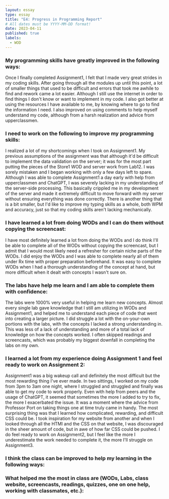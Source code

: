 ```yaml
---
layout: essay
type: essay
title: "E4: Progress in Programming Report"
# All dates must be YYYY-MM-DD format!
date: 2023-04-11
published: true
labels:
  - WOD
--- 
```


### My programming skills have greatly improved in the following ways:
Once I finally completed Assignment1, I felt that I made very great strides in my coding skills. After going through all the modules up until this point, a lot of smaller things that used to be difficult and errors that took me awhile to find and rework came a lot easier. Although I still use the internet in order to find things I don't know or want to implement in my code. I also got better at using the resources I have available to me, by knowing where to go to find the information I need. I also improved on using comments to help myself understand my code, although from a harsh realization and advice from upperclassmen. 

### I need to work on the following to improve my programming skills:
I realized a lot of my shortcomings when I took on Assignment1. My previous assumptions of the assignment was that although it'd be difficult to implement the data validation on the server; it was for the most part putting the pieces of the Store1 WOD and server work from Lab12. I was sorely mistaken and I began working with only a few days left to spare. Although I was able to complete Assignment1 a day early with help from upperclassmen and ChatGPT, I was severely lacking in my understanding of the server-side processing. This basically crippled me in my development of the server and made it extremely difficult to move forward with my server without ensuring everything was done correctly. There is another thing that is a bit smaller, but I'd like to improve my typing skills as a whole, both WPM and accuracy, just so that my coding skills aren't lacking mechanically.

### I have learned a lot from doing WODs and I can do them without copying the screencast:
I have most definitely learned a lot from doing the WODs and I do think I'll be able to complete all of the WODs without copying the screencast, but I admit that I would most likely need a refresher for certain niche parts of the WODs. I did enjoy the WODs and I was able to complete nearly all of them under Rx time with proper preparation beforehand. It was easy to complete WODs when I had a thorough understanding of the concept at hand, but more difficult when it dealt with concepts I wasn't sure on.

### The labs have help me learn and I am able to complete them with confidence:
The labs were 1000% very useful in helping me learn new concepts. Almost every single lab gave knowledge that I still am utilizing in WODs and Assignment1, and helped me to understand each piece of code that went into creating a larger picture. I did struggle a lot with the on-your-own portions with the labs, with the concepts I lacked a strong understanding in. This was less of a lack of understanding and more of a total lack of knowledge on how the concepts worked. I often skipped readings and screencasts, which was probably my biggest downfall in completing the labs on my own.

### I learned a lot from my experience doing Assignment 1 and feel ready to work on Assignment 2:
Assignment1 was a big wakeup call and definitely the most difficult but the most rewarding thing I've ever made. In two sittings, I worked on my code from 3pm to 3am one night, where I struggled  and struggled and finally was able to get my code to work properly. Even with help from peers and the usage of ChatGPT, it seemed that sometimes the more I added to try to fix, the more I exacerbated the issue. It was a moment where the advice from Professor Port on taking things one at time truly came in handy. The most surprising thing was that I learned how complicated, rewarding, and difficult CSS could be. I took inspiration for my website from another and when I looked through all the HTMl and the CSS on that website, I was discouraged in the sheer amount of code, but in awe of how far CSS could be pushed. I do feel ready to work on Assignment2, but I feel like the more I underestimate the work needed to complete it, the more I'll struggle on Assignment3.

### I think the class can be improved to help my learning in the following ways:


### What helped me the most in class are (WODs, Labs, class website, screencasts, readings, quizzes, one on one help, working with classmates, etc.):

